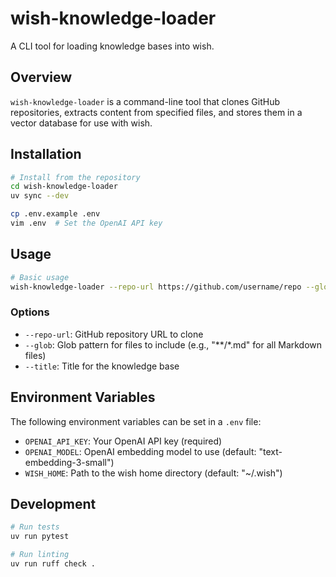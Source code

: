 # wish-knowledge-loader

A CLI tool for loading knowledge bases into wish.

## Overview

`wish-knowledge-loader` is a command-line tool that clones GitHub repositories, extracts content from specified files, and stores them in a vector database for use with wish.

## Installation

```bash
# Install from the repository
cd wish-knowledge-loader
uv sync --dev

cp .env.example .env
vim .env  # Set the OpenAI API key
```

## Usage

```bash
# Basic usage
wish-knowledge-loader --repo-url https://github.com/username/repo --glob "**/*.md" --title "Knowledge Base Title"
```

### Options

- `--repo-url`: GitHub repository URL to clone
- `--glob`: Glob pattern for files to include (e.g., "**/*.md" for all Markdown files)
- `--title`: Title for the knowledge base

## Environment Variables

The following environment variables can be set in a `.env` file:

- `OPENAI_API_KEY`: Your OpenAI API key (required)
- `OPENAI_MODEL`: OpenAI embedding model to use (default: "text-embedding-3-small")
- `WISH_HOME`: Path to the wish home directory (default: "~/.wish")

## Development

```bash
# Run tests
uv run pytest

# Run linting
uv run ruff check .
```
